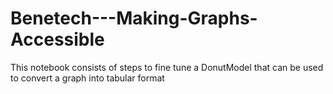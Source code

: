 # Benetech---Making-Graphs-Accessible

This notebook consists of steps to fine tune a DonutModel that can be used to convert a graph into tabular format
